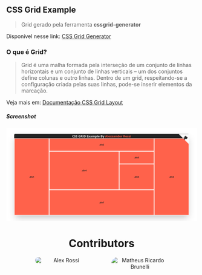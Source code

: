 ## CSS Grid Example
> Grid gerado pela ferramenta **cssgrid-generator**

Disponível nesse link: [CSS Grid Generator](https://cssgrid-generator.netlify.app/)

### O que é Grid?
> Grid é uma malha formada pela interseção de um conjunto de linhas horizontais e um conjunto de linhas verticais – um dos conjuntos define colunas e outro linhas. Dentro de um  grid, respeitando-se a configuração criada pelas suas linhas, pode-se inserir elementos da marcação.

Veja mais em: [Documentação CSS Grid Layout](https://developer.mozilla.org/pt-BR/docs/Web/CSS/CSS_Grid_Layout/Basic_Concepts_of_Grid_Layout)



##### Screenshot
![](assets/screenshot.png)

<h1 align="center">Contributors</h1>
<p align="center">
  <a href="https://www.linkedin.com/in/4lex/">
    <img src="https://avatars3.githubusercontent.com/u/62000504?s=400&u=9077ec8b32016a8accbb59dfc8e6d217b7b1b468&v=4" title="Alex Rossi" style="float: left; margin-left: 15%; border-radius: 150px;" width="150px">
  </a>
  <a href="https://www.linkedin.com/in/mrbrunelli/">
    <img src="https://avatars.githubusercontent.com/u/54479807?v=4" title="Matheus Ricardo Brunelli" style="float: right; margin-right: 15%; border-radius: 150px;" width="150px">
  </a>
</p>